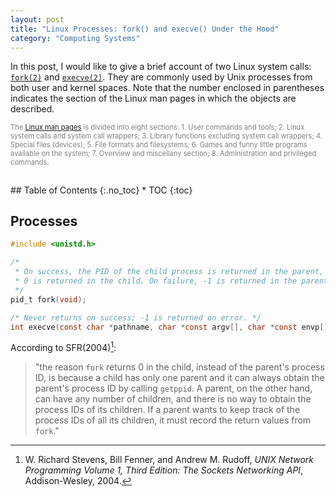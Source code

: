 ```yaml
---
layout: post
title: "Linux Processes: fork() and execve() Under the Hood"
category: "Computing Systems"
---
```


In this post, I would like to give a brief account of two Linux system calls: [<code>fork(2)</code>](https://man7.org/linux/man-pages/man2/fork.2.html) and [<code>execve(2)</code>](https://man7.org/linux/man-pages/man2/execve.2.html). They are commonly used by Unix processes from both user and kernel spaces. Note that the number enclosed in parentheses indicates the section of the Linux man pages in which the objects are described.

<p style="color:gray; font-size:80%;">The <a href="https://man7.org/linux/man-pages/index.html">Linux man pages</a> is divided into eight sections:
1. User commands and tools;
2. Linux system calls and system call wrappers;
3. Library functions excluding system call wrappers;
4. Special files (devices);
5. File formats and filesystems;
6. Games and funny little programs available on the system;
7. Overview and miscellany section;
8. Administration and privileged commands.</p>

<!-- excerpt-end -->

<br />
## Table of Contents
{:.no_toc}
* TOC 
{:toc}
<br />

## Processes

~~~ C
#include <unistd.h>

/* 
 * On success, the PID of the child process is returned in the parent,
 * 0 is returned in the child. On failure, -1 is returned in the parent.
 */
pid_t fork(void);

/* Never returns on success; -1 is returned on error. */
int execve(const char *pathname, char *const argv[], char *const envp[]);
~~~

According to SFR(2004)[^1]:

> "the reason <code>fork</code> returns 0 in the child, instead of the parent's process ID, is because a child has only one parent and it can always obtain the parent's process ID by calling <code>getppid</code>. A parent, on the other hand, can have any number of children, and there is no way to obtain the process IDs of its children. If a parent wants to keep track of the process IDs of all its children, it must record the return values from <code>fork</code>."

[^1]: W. Richard Stevens, Bill Fenner, and Andrew M. Rudoff, *UNIX Network Programming Volume 1, Third Edition: The Sockets Networking API*, Addison-Wesley, 2004.